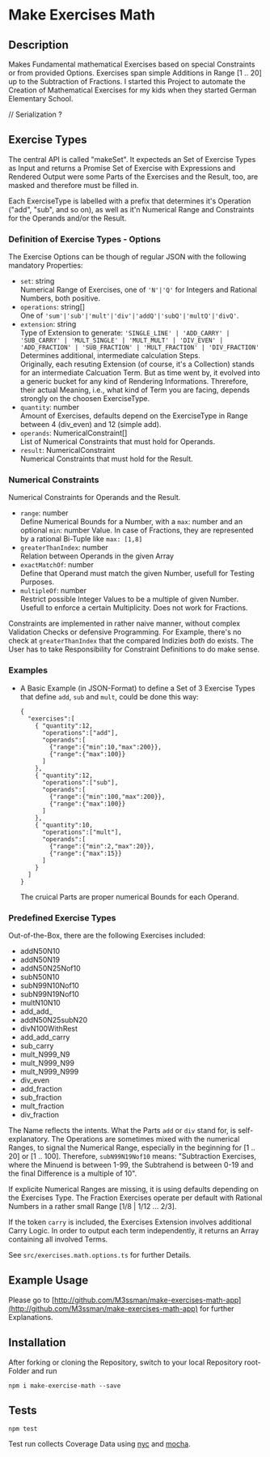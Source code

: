 # Make Exercises Math
## Description
Makes Fundamental mathematical Exercises based on special Constraints or from provided Options. Exercises span simple Additions in Range [1 .. 20] up to the Subtraction of Fractions. I started this Project to automate the Creation of Mathematical Exercises for my kids when they started German Elementary School. 

// Serialization ?

## Exercise Types

The central API is called "makeSet". It expecteds an Set of Exercise Types as Input and returns a Promise Set of Exercise with Expressions and Rendered Output were some Parts of the Exercises and the Result, too, are masked and therefore must be filled in.

Each ExerciseType is labelled with a prefix that determines it's Operation ("add", "sub", and so on), as well as it'n Numerical Range and Constraints for the Operands and/or the Result.

### Definition of Exercise Types - Options

The Exercise Options can be though of regular JSON with the following mandatory Properties:
* `set`: string  
  Numerical Range of Exercises, one of `'N'|'Q'` for Integers and Rational Numbers, both positive.
* `operations`: string[]  
  One of `'sum'|'sub'|'mult'|'div'|'addQ'|'subQ'|'multQ'|'divQ'`.
* `extension`: string  
  Type of Extension to generate: `'SINGLE_LINE' | 'ADD_CARRY' | 'SUB_CARRY' | 'MULT_SINGLE' | 'MULT_MULT' | 'DIV_EVEN' | 'ADD_FRACTION' | 'SUB_FRACTION' | 'MULT_FRACTION' | 'DIV_FRACTION'`  
  Determines additional, intermediate calculation Steps.  
  Originally, each resuting Extension (of course, it's a Collection) stands for an intermediate Calcuation Term. But as time went by, it evolved into a generic bucket for any kind of Rendering Informations. Threrefore, their actual Meaning, i.e., what kind of Term you are facing, depends strongly on the choosen ExerciseType.
* ```quantity```: number  
  Amount of Exercises, defaults depend on the ExerciseType in Range between 4 (div_even) and 12 (simple add).
* ```operands```: NumericalConstraint[]   
 List of Numerical Constraints that must hold for Operands.
* ```result```: NumericalConstraint  
  Numerical Constraints that must hold for the Result. 

### Numerical Constraints

Numerical Constraints for Operands and the Result.
* ```range```: number  
  Define Numerical Bounds for a Number, with a `max`: number and an optional `min`: number Value. In case of Fractions, they are represented by a rational Bi-Tuple like `max: [1,8]`
* ```greaterThanIndex```: number    
  Relation between Operands in the given Array
* ```exactMatchOf```: number   
  Define that Operand must match the given Number, usefull for Testing Purposes.
* ```multipleOf```: number  
  Restrict possible Integer Values to be a multiple of given Number. Usefull to enforce a certain Multiplicity. Does not work for Fractions.

Constraints are implemented in rather naive manner, without complex Validation Checks or defensive Programming. For Example, there's no check at `greaterThanIndex` that the compared Indizies *both* do exists. The User has to take Responsibility for Constraint Definitions to do make sense. 


### Examples
* A Basic Example (in JSON-Format) to define a Set of 3 Exercise Types that define ```add```, ```sub``` and ```mult```, could be done this way:  
  ```
  {
    "exercises":[
      { "quantity":12, 
        "operations":["add"],
        "operands":[
          {"range":{"min":10,"max":200}},
          {"range":{"max":100}}
        ]
      },
      { "quantity":12, 
        "operations":["sub"],
        "operands":[
          {"range":{"min":100,"max":200}},
          {"range":{"max":100}}
        ]
      },
      { "quantity":10, 
        "operations":["mult"],
        "operands":[
          {"range":{"min":2,"max":20}},
          {"range":{"max":15}}
        ]
      }
    ]
  }
  ```  
   The cruical Parts are proper numerical Bounds for each Operand. 


### Predefined Exercise Types
Out-of-the-Box, there are the following Exercises included:
* addN50N10
* addN50N19
* addN50N25Nof10
* subN50N10
* subN99N10Nof10
* subN99N19Nof10
* multN10N10
* add_add_
* addN50N25subN20
* divN100WithRest
* add_add_carry
* sub_carry
* mult_N999_N9
* mult_N999_N99
* mult_N999_N999
* div_even
* add_fraction
* sub_fraction
* mult_fraction
* div_fraction

The Name reflects the intents. What the Parts `add` or `div` stand for, is self-explanatory. The Operations are sometimes mixed with the numerical Ranges, to  signal the Numerical Range, especially in the beginning for [1 .. 20] or [1 .. 100]. Therefore, `subN99N19Nof10` means: "Subtraction Exercises, where the Minuend is between 1-99, the Subtrahend is between 0-19 and the final Difference is a multiple of 10". 

If explicite Numerical Ranges are missing, it is using defaults depending on the Exercises Type. The Fraction Exercises operate per default with Rational Numbers in a rather small Range [1/8 | 1/12 ... 2/3]. 

If the token `carry` is included, the Exercises Extension involves additional Carry Logic. In order to output each term independently, it returns an Array containing all involved Terms.  

See `src/exercises.math.options.ts` for further Details.

## Example Usage

Please go to [http://github.com/M3ssman/make-exercises-math-app](http://github.com/M3ssman/make-exercises-math-app) for further Explanations. 

## Installation 
After forking or cloning the Repository, switch to your local Repository root-Folder and run
```
npm i make-exercise-math --save
```

## Tests 
```
npm test
```

Test run collects Coverage Data using [nyc](https://github.com/istanbuljs/nyc#readme) and [mocha](https://mochajs.org/). 

